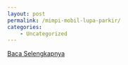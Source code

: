 ```yaml
---
layout: post
permalink: /mimpi-mobil-lupa-parkir/
categories:
    - Uncategorized
---
```


[Baca Selengkapnya](/06)